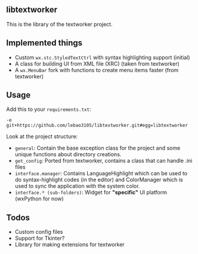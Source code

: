 ## libtextworker
This is the library of the textworker project.

## Implemented things
* Custom ```wx.stc.StyledTextCtrl``` with syntax highlighting support (initial)
* A class for building UI from XML file (XRC) (taken from textworker)
* A ```wx.MenuBar``` fork with functions to create menu items faster (from textworker)

## Usage
Add this to your ```requirements.txt```:
```
-e git+https://github.com/lebao3105/libtextworker.git#egg=libtextworker
```

Look at the project structure:
* ```general```: Contain the base exception class for the project and some unique functions about directory creations.
* ```get_config```: Ported from textworker, contains a class that can handle .ini files
* ```interface.manager```: Contains LanguageHighlight which can be used to do syntax-highlight codes (in the editor) and ColorManager which is used to sync the application with the system color.
* ```interface.* (sub-folders)```: Widget for **"specific"** UI platform (wxPython for now)

## Todos
* Custom config files
* Support for Tkinter?
* Library for making extensions for textworker